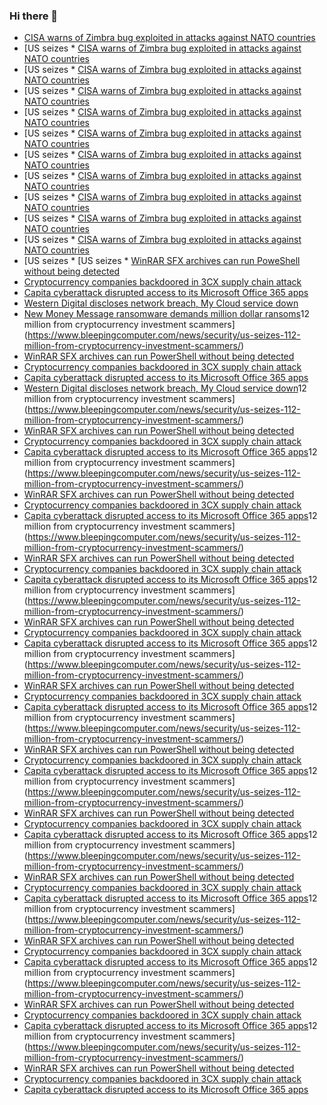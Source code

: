 ### Hi there 👋

<!--START_SECTION:feed-->
* [CISA warns of Zimbra bug exploited in attacks against NATO countries](https://www.bleepingcomputer.com/news/security/cisa-warns-of-zimbra-bug-exploited-in-attacks-against-nato-countries/)
* [US seizes * [CISA warns of Zimbra bug exploited in attacks against NATO countries](https://www.bleepingcomputer.com/news/security/cisa-warns-of-zimbra-bug-exploited-in-attacks-against-nato-countries/)
* [US seizes * [CISA warns of Zimbra bug exploited in attacks against NATO countries](https://www.bleepingcomputer.com/news/security/cisa-warns-of-zimbra-bug-exploited-in-attacks-against-nato-countries/)
* [US seizes * [CISA warns of Zimbra bug exploited in attacks against NATO countries](https://www.bleepingcomputer.com/news/security/cisa-warns-of-zimbra-bug-exploited-in-attacks-against-nato-countries/)
* [US seizes * [CISA warns of Zimbra bug exploited in attacks against NATO countries](https://www.bleepingcomputer.com/news/security/cisa-warns-of-zimbra-bug-exploited-in-attacks-against-nato-countries/)
* [US seizes * [CISA warns of Zimbra bug exploited in attacks against NATO countries](https://www.bleepingcomputer.com/news/security/cisa-warns-of-zimbra-bug-exploited-in-attacks-against-nato-countries/)
* [US seizes * [CISA warns of Zimbra bug exploited in attacks against NATO countries](https://www.bleepingcomputer.com/news/security/cisa-warns-of-zimbra-bug-exploited-in-attacks-against-nato-countries/)
* [US seizes * [CISA warns of Zimbra bug exploited in attacks against NATO countries](https://www.bleepingcomputer.com/news/security/cisa-warns-of-zimbra-bug-exploited-in-attacks-against-nato-countries/)
* [US seizes * [CISA warns of Zimbra bug exploited in attacks against NATO countries](https://www.bleepingcomputer.com/news/security/cisa-warns-of-zimbra-bug-exploited-in-attacks-against-nato-countries/)
* [US seizes * [CISA warns of Zimbra bug exploited in attacks against NATO countries](https://www.bleepingcomputer.com/news/security/cisa-warns-of-zimbra-bug-exploited-in-attacks-against-nato-countries/)
* [US seizes * [CISA warns of Zimbra bug exploited in attacks against NATO countries](https://www.bleepingcomputer.com/news/security/cisa-warns-of-zimbra-bug-exploited-in-attacks-against-nato-countries/)
* [US seizes * [US seizes * [WinRAR SFX archives can run PoweShell without being detected](https://www.bleepingcomputer.com/news/security/winrar-sfx-archives-can-run-poweshell-without-being-detected/)
* [Cryptocurrency companies backdoored in 3CX supply chain attack](https://www.bleepingcomputer.com/news/security/cryptocurrency-companies-backdoored-in-3cx-supply-chain-attack/)
* [Capita cyberattack disrupted access to its Microsoft Office 365 apps](https://www.bleepingcomputer.com/news/security/capita-cyberattack-disrupted-access-to-its-microsoft-office-365-apps/)
* [Western Digital discloses network breach, My Cloud service down](https://www.bleepingcomputer.com/news/security/western-digital-discloses-network-breach-my-cloud-service-down/)
* [New Money Message ransomware demands million dollar ransoms](https://www.bleepingcomputer.com/news/security/new-money-message-ransomware-demands-million-dollar-ransoms/)12 million from cryptocurrency investment scammers](https://www.bleepingcomputer.com/news/security/us-seizes-112-million-from-cryptocurrency-investment-scammers/)
* [WinRAR SFX archives can run PowerShell without being detected](https://www.bleepingcomputer.com/news/security/winrar-sfx-archives-can-run-powershell-without-being-detected/)
* [Cryptocurrency companies backdoored in 3CX supply chain attack](https://www.bleepingcomputer.com/news/security/cryptocurrency-companies-backdoored-in-3cx-supply-chain-attack/)
* [Capita cyberattack disrupted access to its Microsoft Office 365 apps](https://www.bleepingcomputer.com/news/security/capita-cyberattack-disrupted-access-to-its-microsoft-office-365-apps/)
* [Western Digital discloses network breach, My Cloud service down](https://www.bleepingcomputer.com/news/security/western-digital-discloses-network-breach-my-cloud-service-down/)12 million from cryptocurrency investment scammers](https://www.bleepingcomputer.com/news/security/us-seizes-112-million-from-cryptocurrency-investment-scammers/)
* [WinRAR SFX archives can run PowerShell without being detected](https://www.bleepingcomputer.com/news/security/winrar-sfx-archives-can-run-powershell-without-being-detected/)
* [Cryptocurrency companies backdoored in 3CX supply chain attack](https://www.bleepingcomputer.com/news/security/cryptocurrency-companies-backdoored-in-3cx-supply-chain-attack/)
* [Capita cyberattack disrupted access to its Microsoft Office 365 apps](https://www.bleepingcomputer.com/news/security/capita-cyberattack-disrupted-access-to-its-microsoft-office-365-apps/)12 million from cryptocurrency investment scammers](https://www.bleepingcomputer.com/news/security/us-seizes-112-million-from-cryptocurrency-investment-scammers/)
* [WinRAR SFX archives can run PowerShell without being detected](https://www.bleepingcomputer.com/news/security/winrar-sfx-archives-can-run-powershell-without-being-detected/)
* [Cryptocurrency companies backdoored in 3CX supply chain attack](https://www.bleepingcomputer.com/news/security/cryptocurrency-companies-backdoored-in-3cx-supply-chain-attack/)
* [Capita cyberattack disrupted access to its Microsoft Office 365 apps](https://www.bleepingcomputer.com/news/security/capita-cyberattack-disrupted-access-to-its-microsoft-office-365-apps/)12 million from cryptocurrency investment scammers](https://www.bleepingcomputer.com/news/security/us-seizes-112-million-from-cryptocurrency-investment-scammers/)
* [WinRAR SFX archives can run PowerShell without being detected](https://www.bleepingcomputer.com/news/security/winrar-sfx-archives-can-run-powershell-without-being-detected/)
* [Cryptocurrency companies backdoored in 3CX supply chain attack](https://www.bleepingcomputer.com/news/security/cryptocurrency-companies-backdoored-in-3cx-supply-chain-attack/)
* [Capita cyberattack disrupted access to its Microsoft Office 365 apps](https://www.bleepingcomputer.com/news/security/capita-cyberattack-disrupted-access-to-its-microsoft-office-365-apps/)12 million from cryptocurrency investment scammers](https://www.bleepingcomputer.com/news/security/us-seizes-112-million-from-cryptocurrency-investment-scammers/)
* [WinRAR SFX archives can run PowerShell without being detected](https://www.bleepingcomputer.com/news/security/winrar-sfx-archives-can-run-powershell-without-being-detected/)
* [Cryptocurrency companies backdoored in 3CX supply chain attack](https://www.bleepingcomputer.com/news/security/cryptocurrency-companies-backdoored-in-3cx-supply-chain-attack/)
* [Capita cyberattack disrupted access to its Microsoft Office 365 apps](https://www.bleepingcomputer.com/news/security/capita-cyberattack-disrupted-access-to-its-microsoft-office-365-apps/)12 million from cryptocurrency investment scammers](https://www.bleepingcomputer.com/news/security/us-seizes-112-million-from-cryptocurrency-investment-scammers/)
* [WinRAR SFX archives can run PowerShell without being detected](https://www.bleepingcomputer.com/news/security/winrar-sfx-archives-can-run-powershell-without-being-detected/)
* [Cryptocurrency companies backdoored in 3CX supply chain attack](https://www.bleepingcomputer.com/news/security/cryptocurrency-companies-backdoored-in-3cx-supply-chain-attack/)
* [Capita cyberattack disrupted access to its Microsoft Office 365 apps](https://www.bleepingcomputer.com/news/security/capita-cyberattack-disrupted-access-to-its-microsoft-office-365-apps/)12 million from cryptocurrency investment scammers](https://www.bleepingcomputer.com/news/security/us-seizes-112-million-from-cryptocurrency-investment-scammers/)
* [WinRAR SFX archives can run PowerShell without being detected](https://www.bleepingcomputer.com/news/security/winrar-sfx-archives-can-run-powershell-without-being-detected/)
* [Cryptocurrency companies backdoored in 3CX supply chain attack](https://www.bleepingcomputer.com/news/security/cryptocurrency-companies-backdoored-in-3cx-supply-chain-attack/)
* [Capita cyberattack disrupted access to its Microsoft Office 365 apps](https://www.bleepingcomputer.com/news/security/capita-cyberattack-disrupted-access-to-its-microsoft-office-365-apps/)12 million from cryptocurrency investment scammers](https://www.bleepingcomputer.com/news/security/us-seizes-112-million-from-cryptocurrency-investment-scammers/)
* [WinRAR SFX archives can run PowerShell without being detected](https://www.bleepingcomputer.com/news/security/winrar-sfx-archives-can-run-powershell-without-being-detected/)
* [Cryptocurrency companies backdoored in 3CX supply chain attack](https://www.bleepingcomputer.com/news/security/cryptocurrency-companies-backdoored-in-3cx-supply-chain-attack/)
* [Capita cyberattack disrupted access to its Microsoft Office 365 apps](https://www.bleepingcomputer.com/news/security/capita-cyberattack-disrupted-access-to-its-microsoft-office-365-apps/)12 million from cryptocurrency investment scammers](https://www.bleepingcomputer.com/news/security/us-seizes-112-million-from-cryptocurrency-investment-scammers/)
* [WinRAR SFX archives can run PowerShell without being detected](https://www.bleepingcomputer.com/news/security/winrar-sfx-archives-can-run-powershell-without-being-detected/)
* [Cryptocurrency companies backdoored in 3CX supply chain attack](https://www.bleepingcomputer.com/news/security/cryptocurrency-companies-backdoored-in-3cx-supply-chain-attack/)
* [Capita cyberattack disrupted access to its Microsoft Office 365 apps](https://www.bleepingcomputer.com/news/security/capita-cyberattack-disrupted-access-to-its-microsoft-office-365-apps/)12 million from cryptocurrency investment scammers](https://www.bleepingcomputer.com/news/security/us-seizes-112-million-from-cryptocurrency-investment-scammers/)
* [WinRAR SFX archives can run PowerShell without being detected](https://www.bleepingcomputer.com/news/security/winrar-sfx-archives-can-run-powershell-without-being-detected/)
* [Cryptocurrency companies backdoored in 3CX supply chain attack](https://www.bleepingcomputer.com/news/security/cryptocurrency-companies-backdoored-in-3cx-supply-chain-attack/)
* [Capita cyberattack disrupted access to its Microsoft Office 365 apps](https://www.bleepingcomputer.com/news/security/capita-cyberattack-disrupted-access-to-its-microsoft-office-365-apps/)12 million from cryptocurrency investment scammers](https://www.bleepingcomputer.com/news/security/us-seizes-112-million-from-cryptocurrency-investment-scammers/)
* [WinRAR SFX archives can run PowerShell without being detected](https://www.bleepingcomputer.com/news/security/winrar-sfx-archives-can-run-powershell-without-being-detected/)
* [Cryptocurrency companies backdoored in 3CX supply chain attack](https://www.bleepingcomputer.com/news/security/cryptocurrency-companies-backdoored-in-3cx-supply-chain-attack/)
* [Capita cyberattack disrupted access to its Microsoft Office 365 apps](https://www.bleepingcomputer.com/news/security/capita-cyberattack-disrupted-access-to-its-microsoft-office-365-apps/)12 million from cryptocurrency investment scammers](https://www.bleepingcomputer.com/news/security/us-seizes-112-million-from-cryptocurrency-investment-scammers/)
* [WinRAR SFX archives can run PowerShell without being detected](https://www.bleepingcomputer.com/news/security/winrar-sfx-archives-can-run-powershell-without-being-detected/)
* [Cryptocurrency companies backdoored in 3CX supply chain attack](https://www.bleepingcomputer.com/news/security/cryptocurrency-companies-backdoored-in-3cx-supply-chain-attack/)
* [Capita cyberattack disrupted access to its Microsoft Office 365 apps](https://www.bleepingcomputer.com/news/security/capita-cyberattack-disrupted-access-to-its-microsoft-office-365-apps/)
<!--END_SECTION:feed-->

<!--
**frankenk/frankenk** is a ✨ _special_ ✨ repository because its `README.md` (this file) appears on your GitHub profile.

Here are some ideas to get you started:

- 🔭 I’m currently working on ...
- 🌱 I’m currently learning ...
- 👯 I’m looking to collaborate on ...
- 🤔 I’m looking for help with ...
- 💬 Ask me about ...
- 📫 How to reach me: ...
- 😄 Pronouns: ...
- ⚡ Fun fact: ...
-->



